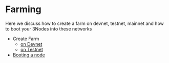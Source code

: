 
# Farming
Here we discuss how to create a farm on devnet, testnet, mainnet and how to boot your 3Nodes into these networks

- Create Farm
  - [on Devnet](@create_farm_devnet)
  - [on Testnet](@create_farm_testnet)
- [Booting a node](@booting_node)